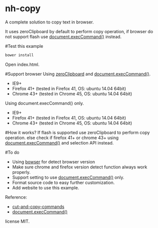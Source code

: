 # nh-copy
A complete solution to copy text in browser.

It uses zeroClipboard by default to perform copy operation, if browser do not support flash use [document.execCommand()] instead.

#Test this example

```js
bower install
```
Open index.html.

#Support browser
Using [zeroClipboard] and [document.execCommand()].
- IE9+
- Firefox 41+ (tested in Firefox 41, OS: ubuntu 14.04 64bit)
- Chrome 43+ (tested in Chrome 45, OS: ubuntu 14.04 64bit)

Using document.execCommand() only.
- IE9+
- Firefox 41+ (tested in Firefox 41, OS: ubuntu 14.04 64bit)
- Chrome 43+ (tested in Chrome 45, OS: ubuntu 14.04 64bit)

#How it works?
If flash is supported use zeroClipboard to perform copy operation.
else check if firefox 41+ or chrome 43+ using [document.execCommand()] and selection API instead.

#To do
- Using [bowser] for detect browser version
- Make sure chrome and firefox version detect function always work properly.
- Support setting to use [document.execCommand()]  only.
- Format source code to easy further customization.
- Add website to use this example.

Reference:

* [cut-and-copy-commands]
* [document.execCommand()]

license MIT.


[//]: # (These are reference links used in the body of this note and get stripped out when the markdown processor does it's job. There is no need to format nicely because it shouldn't be seen. Thanks SO - http://stackoverflow.com/questions/4823468/store-comments-in-markdown-syntax)

[cut-and-copy-commands]: <https://developers.google.com/web/updates/2015/04/cut-and-copy-commands>
[document.execCommand()]: <https://developer.mozilla.org/en-US/docs/Web/API/Document/execCommand>
[zeroClipboard]: <http://zeroclipboard.org/>
[bowser]: https://github.com/ded/bowser
